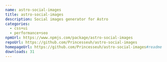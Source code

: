 ```yaml
---
name: astro-social-images
title: astro-social-images
description: Social images generator for Astro
categories:
  - css+ui
  - performance+seo
npmUrl: https://www.npmjs.com/package/astro-social-images
repoUrl: https://github.com/Princesseuh/astro-social-images
homepageUrl: https://github.com/Princesseuh/astro-social-images#readme
downloads: 31
---
```

